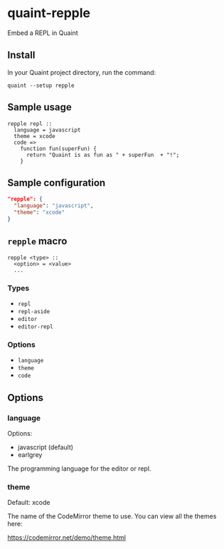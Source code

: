 
# quaint-repple

Embed a REPL in Quaint

## Install

In your Quaint project directory, run the command:

    quaint --setup repple


## Sample usage

```quaint
repple repl ::
  language = javascript
  theme = xcode
  code =>
    function fun(superFun) {
      return "Quaint is as fun as " + superFun  + "!";
    }
```


## Sample configuration

```json
"repple": {
  "language": "javascript",
  "theme": "xcode"
}
```

## `repple` macro

```quaint
repple <type> ::
  <option> = <value>
  ...
```

### Types

* `repl`
* `repl-aside`
* `editor`
* `editor-repl`


### Options

* `language`
* `theme`
* `code`


## Options

### language

Options:

* javascript (default)
* earlgrey

The programming language for the editor or repl.


### theme

Default: xcode

The name of the CodeMirror theme to use. You can view all the themes
here:

https://codemirror.net/demo/theme.html


